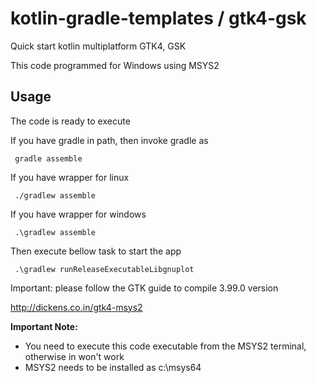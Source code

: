 # kotlin-gradle-templates / gtk4-gsk
Quick start kotlin multiplatform GTK4, GSK

This code programmed for Windows using MSYS2

## Usage
The code is ready to execute 

If you have gradle in path, then invoke gradle as

     gradle assemble

If you have wrapper for linux

     ./gradlew assemble

If you have wrapper for windows

     .\gradlew assemble

Then execute bellow task to start the app

     .\gradlew runReleaseExecutableLibgnuplot

Important: please follow the GTK guide to compile 3.99.0 version 

http://dickens.co.in/gtk4-msys2

**Important Note:**
  * You need to execute this code executable from the MSYS2 terminal, otherwise in won't work
  * MSYS2 needs to be installed as c:\msys64
